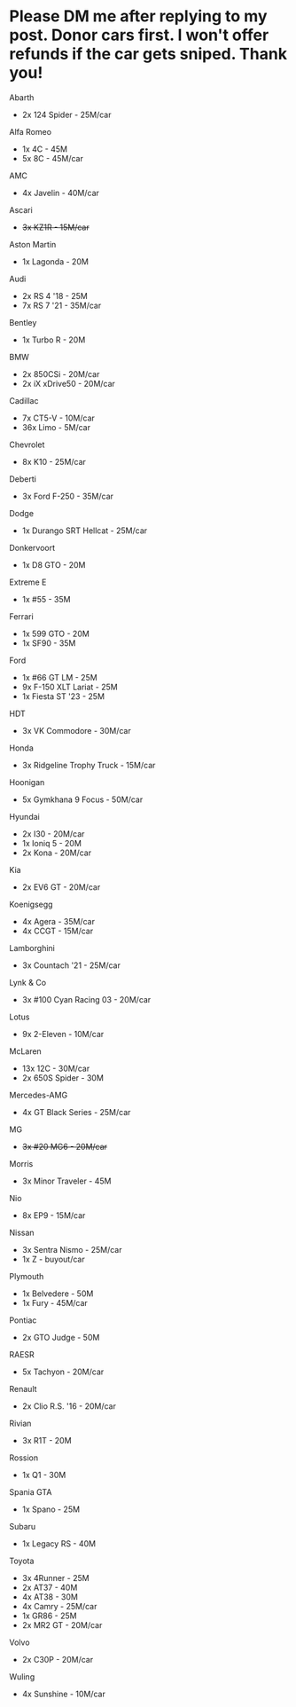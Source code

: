 # Please DM me after replying to my post. Donor cars first. I won't offer refunds if the car gets sniped. Thank you!
Abarth
* 2x 124 Spider - 25M/car

Alfa Romeo
* 1x 4C - 45M
* 5x 8C - 45M/car

AMC
* 4x Javelin - 40M/car

Ascari
* ~~3x KZ1R - 15M/car~~

Aston Martin
* 1x Lagonda - 20M

Audi
* 2x RS 4 '18 - 25M
* 7x RS 7 '21 - 35M/car

Bentley
* 1x Turbo R - 20M

BMW
* 2x 850CSi - 20M/car
* 2x iX xDrive50 - 20M/car

Cadillac
* 7x CT5-V - 10M/car
* 36x Limo - 5M/car

Chevrolet
* 8x K10 - 25M/car

Deberti
* 3x Ford F-250 - 35M/car

Dodge
* 1x Durango SRT Hellcat - 25M/car

Donkervoort
* 1x D8 GTO - 20M

Extreme E
* 1x #55 - 35M

Ferrari
* 1x 599 GTO - 20M
* 1x SF90 - 35M

Ford
* 1x #66 GT LM - 25M
* 9x F-150 XLT Lariat - 25M
* 1x Fiesta ST '23 - 25M

HDT
* 3x VK Commodore - 30M/car

Honda
* 3x Ridgeline Trophy Truck - 15M/car

Hoonigan
* 5x Gymkhana 9 Focus - 50M/car

Hyundai
* 2x I30 - 20M/car
* 1x Ioniq 5 - 20M
* 2x Kona - 20M/car

Kia
* 2x EV6 GT - 20M/car

Koenigsegg
* 4x Agera - 35M/car
* 4x CCGT - 15M/car

Lamborghini
* 3x Countach '21 - 25M/car

Lynk & Co
* 3x #100 Cyan Racing 03 - 20M/car

Lotus
* 9x 2-Eleven - 10M/car

McLaren
* 13x 12C - 30M/car
* 2x 650S Spider - 30M

Mercedes-AMG
* 4x GT Black Series - 25M/car

MG
* ~~3x #20 MG6 - 20M/car~~

Morris
* 3x Minor Traveler - 45M

Nio
* 8x EP9 - 15M/car

Nissan
* 3x Sentra Nismo - 25M/car
* 1x Z - buyout/car

Plymouth
* 1x Belvedere - 50M
* 1x Fury - 45M/car

Pontiac
* 2x GTO Judge - 50M

RAESR
* 5x Tachyon - 20M/car

Renault
* 2x Clio R.S. '16 - 20M/car

Rivian
* 3x R1T - 20M

Rossion 
* 1x Q1 - 30M

Spania GTA 
* 1x Spano - 25M

Subaru
* 1x Legacy RS - 40M

Toyota
* 3x 4Runner - 25M
* 2x AT37 - 40M
* 4x AT38 - 30M
* 4x Camry - 25M/car
* 1x GR86 - 25M
* 2x MR2 GT - 20M/car

Volvo
* 2x C30P - 20M/car

Wuling
* 4x Sunshine - 10M/car 